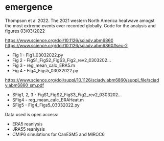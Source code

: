 # emergence

Thompson et al 2022. The 2021 western North America heatwave amogst the most extreme events ever recorded globally.
Code for the analysis and figures
03/03/2022

https://www.science.org/doi/10.1126/sciadv.abm6860
https://www.science.org/doi/10.1126/sciadv.abm6860#sec-2

- Fig 1 - Fig1_03032022.py
- Fig 2 - FigS1_FigS2_FigS3_Fig2_rev2_0303202...
- Fig 3 - reg_mean_calc_ERA5.m
- Fig 4 - Fig4_Figs5_03032022.py

https://www.science.org/doi/suppl/10.1126/sciadv.abm6860/suppl_file/sciadv.abm6860_sm.pdf
- SFig1, 2, 3 - FigS1_FigS2_FigS3_Fig2_rev2_0303202...
- SFig4 - reg_mean_calc_ERAHeat.m
- SFig5 - Fig4_Figs5_03032022.py

Data used is open access:

 - ERA5 reanlysis
 - JRA55 reanlysis
 - CMIP6 simulations for CanESM5 and MIROC6 